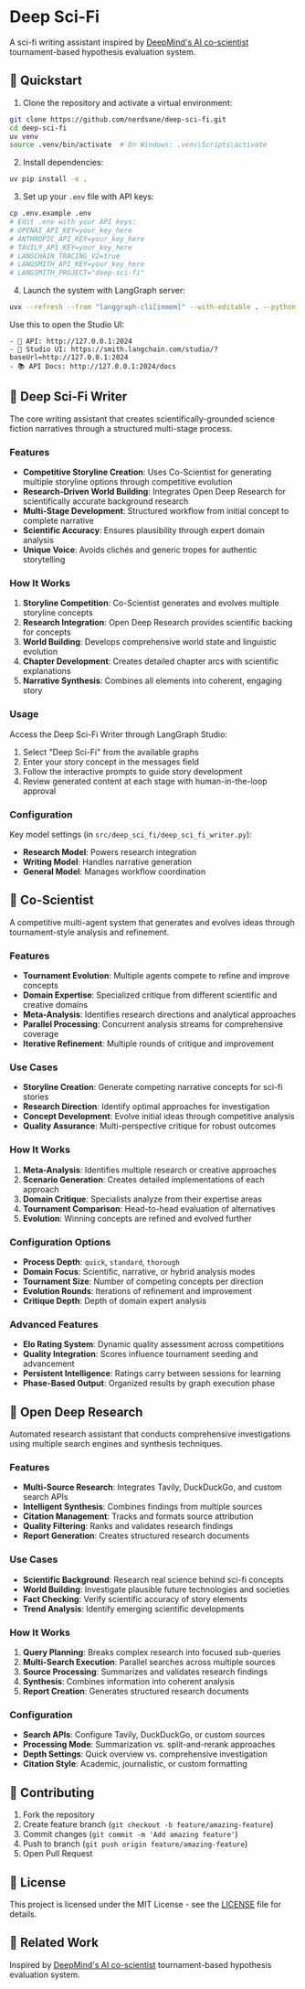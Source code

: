 # Deep Sci-Fi

A sci-fi writing assistant inspired by [DeepMind's AI co-scientist](https://research.google/blog/accelerating-scientific-breakthroughs-with-an-ai-co-scientist/) tournament-based hypothesis evaluation system.

## 🚀 Quickstart

1. Clone the repository and activate a virtual environment:
```bash
git clone https://github.com/nerdsane/deep-sci-fi.git
cd deep-sci-fi
uv venv
source .venv/bin/activate  # On Windows: .venv\Scripts\activate
```

2. Install dependencies:
```bash
uv pip install -e .
```

3. Set up your `.env` file with API keys:
```bash
cp .env.example .env
# Edit .env with your API keys:
# OPENAI_API_KEY=your_key_here
# ANTHROPIC_API_KEY=your_key_here
# TAVILY_API_KEY=your_key_here
# LANGCHAIN_TRACING_V2=true
# LANGSMITH_API_KEY=your_key_here
# LANGSMITH_PROJECT="deep-sci-fi"
```

4. Launch the system with LangGraph server:

```bash
uvx --refresh --from "langgraph-cli[inmem]" --with-editable . --python 3.11 langgraph dev --allow-blocking
```

Use this to open the Studio UI:
```
- 🚀 API: http://127.0.0.1:2024
- 🎨 Studio UI: https://smith.langchain.com/studio/?baseUrl=http://127.0.0.1:2024
- 📚 API Docs: http://127.0.0.1:2024/docs
```

## 📖 Deep Sci-Fi Writer

The core writing assistant that creates scientifically-grounded science fiction narratives through a structured multi-stage process.

### Features

- **Competitive Storyline Creation**: Uses Co-Scientist for generating multiple storyline options through competitive evolution
- **Research-Driven World Building**: Integrates Open Deep Research for scientifically accurate background research
- **Multi-Stage Development**: Structured workflow from initial concept to complete narrative
- **Scientific Accuracy**: Ensures plausibility through expert domain analysis
- **Unique Voice**: Avoids clichés and generic tropes for authentic storytelling

### How It Works

1. **Storyline Competition**: Co-Scientist generates and evolves multiple storyline concepts
2. **Research Integration**: Open Deep Research provides scientific backing for concepts
3. **World Building**: Develops comprehensive world state and linguistic evolution
4. **Chapter Development**: Creates detailed chapter arcs with scientific explanations
5. **Narrative Synthesis**: Combines all elements into coherent, engaging story

### Usage

Access the Deep Sci-Fi Writer through LangGraph Studio:
1. Select "Deep Sci-Fi" from the available graphs
2. Enter your story concept in the messages field
3. Follow the interactive prompts to guide story development
4. Review generated content at each stage with human-in-the-loop approval

### Configuration

Key model settings (in `src/deep_sci_fi/deep_sci_fi_writer.py`):
- **Research Model**: Powers research integration
- **Writing Model**: Handles narrative generation  
- **General Model**: Manages workflow coordination

## 🧬 Co-Scientist

A competitive multi-agent system that generates and evolves ideas through tournament-style analysis and refinement.

### Features

- **Tournament Evolution**: Multiple agents compete to refine and improve concepts
- **Domain Expertise**: Specialized critique from different scientific and creative domains
- **Meta-Analysis**: Identifies research directions and analytical approaches
- **Parallel Processing**: Concurrent analysis streams for comprehensive coverage
- **Iterative Refinement**: Multiple rounds of critique and improvement

### Use Cases

- **Storyline Creation**: Generate competing narrative concepts for sci-fi stories
- **Research Direction**: Identify optimal approaches for investigation
- **Concept Development**: Evolve initial ideas through competitive analysis
- **Quality Assurance**: Multi-perspective critique for robust outcomes

### How It Works

1. **Meta-Analysis**: Identifies multiple research or creative approaches
2. **Scenario Generation**: Creates detailed implementations of each approach
3. **Domain Critique**: Specialists analyze from their expertise areas
4. **Tournament Comparison**: Head-to-head evaluation of alternatives  
5. **Evolution**: Winning concepts are refined and evolved further

### Configuration Options

- **Process Depth**: `quick`, `standard`, `thorough`
- **Domain Focus**: Scientific, narrative, or hybrid analysis modes
- **Tournament Size**: Number of competing concepts per direction
- **Evolution Rounds**: Iterations of refinement and improvement
- **Critique Depth**: Depth of domain expert analysis

### Advanced Features

- **Elo Rating System**: Dynamic quality assessment across competitions
- **Quality Integration**: Scores influence tournament seeding and advancement
- **Persistent Intelligence**: Ratings carry between sessions for learning
- **Phase-Based Output**: Organized results by graph execution phase

## 🔬 Open Deep Research

Automated research assistant that conducts comprehensive investigations using multiple search engines and synthesis techniques.

### Features

- **Multi-Source Research**: Integrates Tavily, DuckDuckGo, and custom search APIs
- **Intelligent Synthesis**: Combines findings from multiple sources
- **Citation Management**: Tracks and formats source attribution
- **Quality Filtering**: Ranks and validates research findings
- **Report Generation**: Creates structured research documents

### Use Cases

- **Scientific Background**: Research real science behind sci-fi concepts
- **World Building**: Investigate plausible future technologies and societies
- **Fact Checking**: Verify scientific accuracy of story elements
- **Trend Analysis**: Identify emerging scientific developments

### How It Works

1. **Query Planning**: Breaks complex research into focused sub-queries
2. **Multi-Search Execution**: Parallel searches across multiple sources
3. **Source Processing**: Summarizes and validates research findings
4. **Synthesis**: Combines information into coherent analysis
5. **Report Creation**: Generates structured research documents

### Configuration

- **Search APIs**: Configure Tavily, DuckDuckGo, or custom sources
- **Processing Mode**: Summarization vs. split-and-rerank approaches
- **Depth Settings**: Quick overview vs. comprehensive investigation
- **Citation Style**: Academic, journalistic, or custom formatting

## 🤝 Contributing

1. Fork the repository
2. Create feature branch (`git checkout -b feature/amazing-feature`)
3. Commit changes (`git commit -m 'Add amazing feature'`)
4. Push to branch (`git push origin feature/amazing-feature`)
5. Open Pull Request

## 📜 License

This project is licensed under the MIT License - see the [LICENSE](LICENSE) file for details.

## 🔗 Related Work

Inspired by [DeepMind's AI co-scientist](https://research.google/blog/accelerating-scientific-breakthroughs-with-an-ai-co-scientist/) tournament-based hypothesis evaluation system.